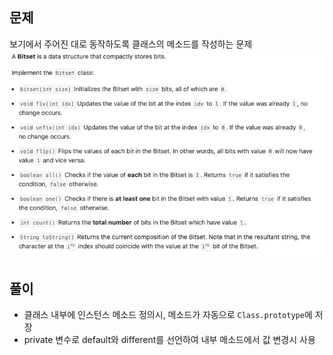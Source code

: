 ## 문제

보기에서 주어진 대로 동작하도록 클래스의 메소드를 작성하는 문제
![](problem.png)

## 풀이

- 클래스 내부에 인스턴스 메소드 정의시, 메소드가 자동으로 `Class.prototype`에 저장
- private 변수로 default와 different를 선언하여 내부 메소드에서 값 변경시 사용
